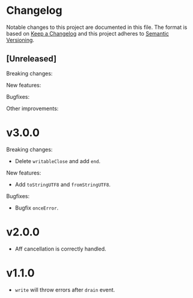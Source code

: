 # Changelog

Notable changes to this project are documented in this file. The format is based on [Keep a Changelog](https://keepachangelog.com/en/1.0.0/) and this project adheres to [Semantic Versioning](https://semver.org/spec/v2.0.0.html).

## [Unreleased]

Breaking changes:

New features:

Bugfixes:

Other improvements:

# v3.0.0

Breaking changes:

* Delete `writableClose` and add `end`.

New features:

* Add `toStringUTF8` and `fromStringUTF8`.

Bugfixes:

* Bugfix `onceError`.

# v2.0.0

* Aff cancellation is correctly handled.

# v1.1.0

* `write` will throw errors after `drain` event.
